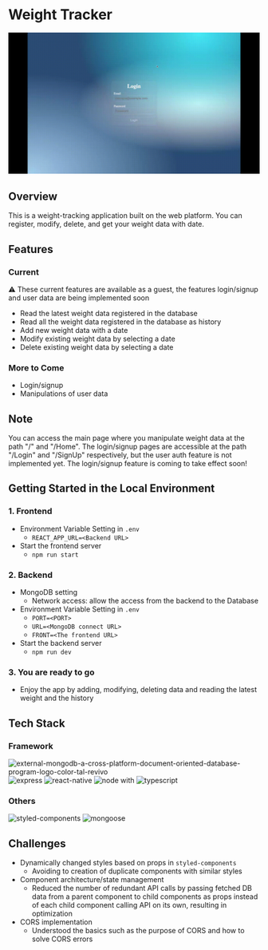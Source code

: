 # Weight Tracker

![weight-tracker](readme/weight-tracker.gif)

## Overview

This is a weight-tracking application built on the web platform. You can register, modify, delete, and get your weight data with date.

## Features

### Current
⚠️ These current features are available as a guest, the features login/signup and user data are being implemented soon
- Read the latest weight data registered in the database
- Read all the weight data registered in the database as history
- Add new weight data with a date
- Modify existing weight data by selecting a date
- Delete existing weight data by selecting a date

### More to Come
- Login/signup
- Manipulations of user data

## Note

You can access the main page where you manipulate weight data at the path "/" and "/Home". The login/signup pages are accessible at the path "/Login" and "/SignUp" respectively, but the user auth feature is not implemented yet.
The login/signup feature is coming to take effect soon!

## Getting Started in the Local Environment

### 1. Frontend

- Environment Variable Setting in `.env`
  - `REACT_APP_URL=<Backend URL>`
- Start the frontend server
  - `npm run start`

### 2. Backend

- MongoDB setting
  - Network access: allow the access from the backend to the Database
- Environment Variable Setting in `.env`
  - `PORT=<PORT>`
  - `URL=<MongoDB connect URL>`
  - `FRONT=<The frontend URL>`
- Start the backend server
  - `npm run dev`

### 3. You are ready to go

- Enjoy the app by adding, modifying, deleting data and reading the latest weight and the history

## Tech Stack

### Framework

<p align="left">
  <img width="48" height="48" src="https://img.icons8.com/external-tal-revivo-color-tal-revivo/48/external-mongodb-a-cross-platform-document-oriented-database-program-logo-color-tal-revivo.png" alt="external-mongodb-a-cross-platform-document-oriented-database-program-logo-color-tal-revivo"/>
  <img alt="express" src="https://img.icons8.com/ios/48/f5f5f5/express-js.png"/>
  <img width="48" height="48" src="https://img.icons8.com/color/48/react-native.png" alt="react-native"/>
  <img alt="node" src="https://img.icons8.com/fluency/48/null/node-js.png"/>
  <span> with </span>
  <img alt="typescript" src="https://img.icons8.com/fluency/48/null/typescript--v2.png"/>
</p>

### Others

<p align="left">
  <img width="48" height="48" src="https://img.icons8.com/color/48/styled-components.png" alt="styled-components"/>
  <img width="48" height="48" src="https://img.icons8.com/color/48/mongoose.png" alt="mongoose"/>
</p>

## Challenges

- Dynamically changed styles based on props in `styled-components`
  - Avoiding to creation of duplicate components with similar styles
- Component architecture/state management
  - Reduced the number of redundant API calls by passing fetched DB data from a parent component to child components as props instead of each child component calling API on its own, resulting in optimization
- CORS implementation
  - Understood the basics such as the purpose of CORS and how to solve CORS errors
